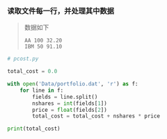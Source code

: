 ### 读取文件每一行，并处理其中数据
> 数据如下
> ```
> AA 100 32.20
> IBM 50 91.10
> ```
```python
# pcost.py

total_cost = 0.0

with open('Data/portfolio.dat', 'r') as f:
    for line in f:
        fields = line.split()
        nshares = int(fields[1])
        price = float(fields[2])
        total_cost = total_cost + nshares * price

print(total_cost)
```
